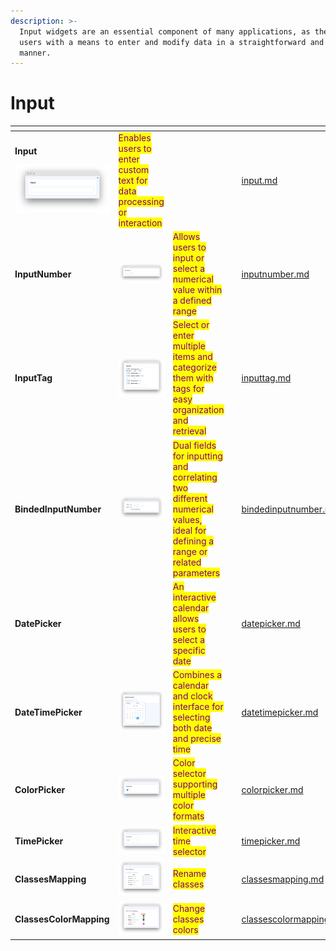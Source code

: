 ```yaml
---
description: >-
  Input widgets are an essential component of many applications, as they provide
  users with a means to enter and modify data in a straightforward and intuitive
  manner.
---
```


# Input

<table data-view="cards"><thead><tr><th></th><th></th><th></th><th data-type="files"></th><th data-hidden data-card-target data-type="content-ref"></th><th data-hidden data-card-cover data-type="files"></th></tr></thead><tbody><tr><td><p><strong>Input</strong></p><p><img src="../../../.gitbook/assets/widgets-input.png" alt="" data-size="original"></p></td><td><mark style="color:purple;">Enables users to enter custom text for data processing or interaction</mark></td><td></td><td></td><td><a href="input.md">input.md</a></td><td></td></tr><tr><td><strong>InputNumber</strong></td><td><img src="../../../.gitbook/assets/widgets-inputNumber.png" alt=""></td><td><mark style="color:purple;">Allows users to input or select a numerical value within a defined range</mark></td><td></td><td><a href="inputnumber.md">inputnumber.md</a></td><td></td></tr><tr><td><strong>InputTag</strong></td><td><img src="../../../.gitbook/assets/widget-tagInput.png" alt=""></td><td><mark style="color:purple;">Select or enter multiple items and categorize them with tags for easy organization and retrieval</mark></td><td></td><td><a href="inputtag.md">inputtag.md</a></td><td></td></tr><tr><td><strong>BindedInputNumber</strong></td><td><img src="../../../.gitbook/assets/image (7).png" alt=""></td><td><mark style="color:purple;">Dual fields for inputting and correlating two different numerical values, ideal for defining a range or related parameters</mark></td><td></td><td><a href="bindedinputnumber.md">bindedinputnumber.md</a></td><td></td></tr><tr><td><strong>DatePicker</strong></td><td><img src="https://user-images.githubusercontent.com/79905215/226652706-16c62fd6-4230-440b-acbb-5256f10af3cf.png" alt=""></td><td><mark style="color:purple;">An interactive calendar allows users to select a specific date</mark></td><td></td><td><a href="datepicker.md">datepicker.md</a></td><td></td></tr><tr><td><strong>DateTimePicker</strong></td><td><img src="../../../.gitbook/assets/264597308-fec26f04-67d7-469d-b7d8-a0d783d3d873.png" alt=""></td><td><mark style="color:purple;">Combines a calendar and clock interface for selecting both date and precise time</mark><br></td><td></td><td><a href="datetimepicker.md">datetimepicker.md</a></td><td></td></tr><tr><td><strong>ColorPicker</strong></td><td><img src="../../../.gitbook/assets/color-picker.png" alt="" data-size="original"></td><td><mark style="color:purple;">Color selector supporting multiple color formats</mark></td><td></td><td><a href="colorpicker.md">colorpicker.md</a></td><td></td></tr><tr><td><strong>TimePicker</strong></td><td><img src="../../../.gitbook/assets/timepicker-default.png" alt="" data-size="original"></td><td><mark style="color:purple;">Interactive time selector</mark></td><td></td><td><a href="timepicker.md">timepicker.md</a></td><td></td></tr><tr><td><strong>ClassesMapping</strong></td><td><img src="../../../.gitbook/assets/image.png" alt="" data-size="original"></td><td><mark style="color:purple;">Rename classes</mark></td><td></td><td><a href="classesmapping.md">classesmapping.md</a></td><td></td></tr><tr><td><strong>ClassesColorMapping</strong></td><td><img src="../../../.gitbook/assets/image (1).png" alt="" data-size="original"></td><td><mark style="color:purple;">Change classes colors</mark></td><td></td><td><a href="classescolormapping.md">classescolormapping.md</a></td><td></td></tr></tbody></table>

